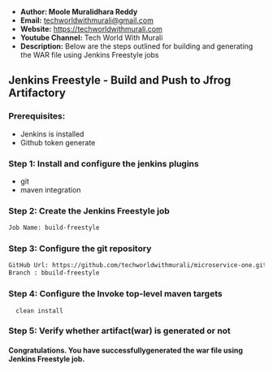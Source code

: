 + <b>Author: Moole Muralidhara Reddy</b></br>
+ <b>Email:</b> techworldwithmurali@gmail.com</br>
+ <b>Website:</b> https://techworldwithmurali.com </br>
+ <b>Youtube Channel:</b> Tech World With Murali</br>
+ <b>Description:</b> Below are the steps outlined for building and generating the WAR file using Jenkins Freestyle jobs </br>

## Jenkins Freestyle - Build and Push to Jfrog Artifactory

### Prerequisites:
  + Jenkins is installed
  + Github token generate

### Step 1: Install and configure the jenkins plugins
  + git
  + maven integration
  

### Step 2: Create the Jenkins Freestyle job
```xml
Job Name: build-freestyle
```
### Step 3: Configure the git repository
```xml
GitHub Url: https://github.com/techworldwithmurali/microservice-one.git
Branch : bbuild-freestyle
```
### Step 4: Configure the Invoke top-level maven targets
      clean install
### Step 5: Verify whether artifact(war) is generated or not

#### Congratulations. You have successfullygenerated the war file using Jenkins Freestyle job.

